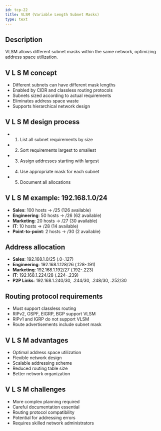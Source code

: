 ```yaml
---
id: tcp-22
title: VLSM (Variable Length Subnet Masks)
type: text
---
```



## Description

VLSM allows different subnet masks within the same network, optimizing address space utilization.

## V L S M concept

- Different subnets can have different mask lengths
- Enabled by CIDR and classless routing protocols
- Subnets sized according to actual requirements
- Eliminates address space waste
- Supports hierarchical network design

## V L S M design process

- 1. List all subnet requirements by size
- 2. Sort requirements largest to smallest
- 3. Assign addresses starting with largest
- 4. Use appropriate mask for each subnet
- 5. Document all allocations

## V L S M example: 192.168.1.0/24

- **Sales**: 100 hosts → /25 (126 available)
- **Engineering**: 50 hosts → /26 (62 available)
- **Marketing**: 20 hosts → /27 (30 available)
- **IT**: 10 hosts → /28 (14 available)
- **Point-to-point**: 2 hosts → /30 (2 available)

## Address allocation

- **Sales**: 192.168.1.0/25 (.0-.127)
- **Engineering**: 192.168.1.128/26 (.128-.191)
- **Marketing**: 192.168.1.192/27 (.192-.223)
- **IT**: 192.168.1.224/28 (.224-.239)
- **P2P Links**: 192.168.1.240/30, .244/30, .248/30, .252/30

## Routing protocol requirements

- Must support classless routing
- RIPv2, OSPF, EIGRP, BGP support VLSM
- RIPv1 and IGRP do not support VLSM
- Route advertisements include subnet mask

## V L S M advantages

- Optimal address space utilization
- Flexible network design
- Scalable addressing scheme
- Reduced routing table size
- Better network organization

## V L S M challenges

- More complex planning required
- Careful documentation essential
- Routing protocol compatibility
- Potential for addressing errors
- Requires skilled network administrators